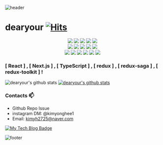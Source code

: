 ![header](https://capsule-render.vercel.app/api?type=wave&color=gradient&height=300&section=header&text=dearyour%20Github&fontSize=40)

# dearyour&nbsp;[![Hits](https://hits.seeyoufarm.com/api/count/incr/badge.svg?url=https%3A%2F%2Fgithub.com%2Fdearyour&count_bg=%2379C83D&title_bg=%23555555&icon=&icon_color=%23E7E7E7&title=hits&edge_flat=false)](https://hits.seeyoufarm.com) 
<div align=center> 
<img src="https://img.shields.io/badge/html5-E34F26?style=for-the-badge&logo=html5&logoColor=white">
<img src="https://img.shields.io/badge/css-1572B6?style=for-the-badge&logo=css3&logoColor=white">
<img src="https://img.shields.io/badge/javascript-F7DF1E?style=for-the-badge&logo=javascript&logoColor=black"> 
<img src="https://img.shields.io/badge/Sass-CC6699?style=for-the-badge&logo=Sass&logoColor=white">
<img src="https://img.shields.io/badge/Ant Design-0170FE?style=for-the-badge&logo=Ant Design&logoColor=white"> 
<br>
<img src="https://img.shields.io/badge/typescript-3178C6?style=for-the-badge&logo=typescript&logoColor=black"> 
<img src="https://img.shields.io/badge/react-61DAFB?style=for-the-badge&logo=react&logoColor=black">
<img src="https://img.shields.io/badge/Next.js-000000?style=for-the-badge&logo=Next.js&logoColor=white"> 
<img src="https://img.shields.io/badge/Redux-764ABC?style=for-the-badge&logo=Redux&logoColor=white"> 
<img src="https://img.shields.io/badge/Redux-Saga-999999?style=for-the-badge&logo=Redux-Saga&logoColor=white"> 
<br>

<img src="https://img.shields.io/badge/node.js-339933?style=for-the-badge&logo=Node.js&logoColor=white">
<img src="https://img.shields.io/badge/mysql-4479A1?style=for-the-badge&logo=mysql&logoColor=white"> 
<img src="https://img.shields.io/badge/mariaDB-003545?style=for-the-badge&logo=mariaDB&logoColor=white"> 
<img src="https://img.shields.io/badge/firebase-FFCA28?style=for-the-badge&logo=firebase&logoColor=white">
<img src="https://img.shields.io/badge/spring-6DB33F?style=for-the-badge&logo=spring&logoColor=white"> 
<img src="https://img.shields.io/badge/socket.io-010101?style=for-the-badge&logo=socket.io&logoColor=white">
<br>
</div>

###  [ React ] , [ Next.js ] , [ TypeScript ] , [ redux ] , [ redux-saga ] , [ redux-toolkit ] !&nbsp;


![dearyour's github stats](https://github-readme-stats.vercel.app/api?username=dearyour&show_icons=true)
[![dearyour's github stats](https://github-readme-stats.vercel.app/api/top-langs/?username=dearyour&show_icons=true&hide_border=true&title_color=004386&icon_color=004386&layout=compact)](https://github.com/dearyour)
    
### Contacts 📫

* Github Repo Issue 
* instagram DM: @kimyonghee1
* Email: kimyh2725@naver.com

  
[![My Tech Blog Badge](http://img.shields.io/badge/-My%20Tech%20blog-black?style=flat-square&logo=velog&link=https://velog.io/@dear/)](https://velog.io/@dear/) 

![footer](https://capsule-render.vercel.app/api?type=wave&color=gradient&height=150&section=footer)
    
    
<!--  
* Development Diary Blog([blog](https://velog.io/@dear))
### Hi there 👋
[![Hits](https://hits.seeyoufarm.com/api/count/incr/badge.svg?url=https%3A%2F%2Fgithub.com%2Fdearyour&count_bg=%2379C83D&title_bg=%23555555&icon=&icon_color=%23E7E7E7&title=hits&edge_flat=false)](https://hits.seeyoufarm.com)          
![dearyour's github stats](https://github-readme-stats.vercel.app/api?username=dearyour&show_icons=true)
-->
<!--<div align=center>-->
<!--
**dearyour/dearyour** is a ✨ _special_ ✨ repository because its `README.md` (this file) appears on your GitHub profile.
Here are some ideas to get you started:
- 🔭 I’m currently working on ...
- 🌱 I’m currently learning ...
- 👯 I’m looking to collaborate on ...
- 🤔 I’m looking for help with ...
- 💬 Ask me about ...
- 📫 How to reach me: ...
- 😄 Pronouns: ...
- ⚡ Fun fact: ...
-->
<!--    
### Online Judge 💻
* BOJ: [dearyour](http://icpc.me/dearyour)
* solvedac: [dearyour](https://solved.ac/profile/dearyour)
[![solved.ac tier](http://mazassumnida.wtf/api/generate_badge?boj=dearyour)](https://solved.ac/dearyour)
-->
<!--
### Project ⚡
* Development Diary Blog([blog](https://kinetic27.github.io))
* [Unknown to Wellknown](https://github.com/justiceHui/Unknown-To-Wellknown): Advanced Algorithm Introduction
* [814Solver](https://github.com/kimjg1119/814Solver): [BOJ 18789 814-2](https://www.acmicpc.net/problem/18789) solver using Genetic Algorithm
-->

